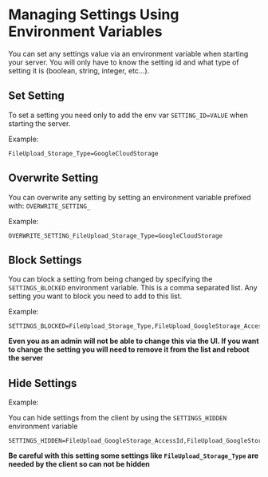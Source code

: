 # Managing Settings Using Environment Variables

You can set any settings value via an environment variable when starting your server. You will only have to know the setting id and what type of setting it is (boolean, string, integer, etc...).

## Set Setting

To set a setting you need only to add the env var `SETTING_ID=VALUE` when starting the server.

Example:

```
FileUpload_Storage_Type=GoogleCloudStorage
```

## Overwrite Setting

You can overwrite any setting by setting an environment variable prefixed with: `OVERWRITE_SETTING_`

Example:

```
OVERWRITE_SETTING_FileUpload_Storage_Type=GoogleCloudStorage
```

## Block Settings

You can block a setting from being changed by specifying the `SETTINGS_BLOCKED` environment variable.  This is a comma separated list. Any setting you want to block you need to add to this list.

Example:

```
SETTINGS_BLOCKED=FileUpload_Storage_Type,FileUpload_GoogleStorage_AccessId,FileUpload_GoogleStorage_Secret
```

**Even you as an admin will not be able to change this via the UI.  If you want to change the setting you will need to remove it from the list and reboot the server**

## Hide  Settings

Example:

You can hide settings from the client by using the `SETTINGS_HIDDEN` environment variable

```
SETTINGS_HIDDEN=FileUpload_GoogleStorage_AccessId,FileUpload_GoogleStorage_Secret
```

**Be careful with this setting some settings like `FileUpload_Storage_Type` are needed by the client so can not be hidden**